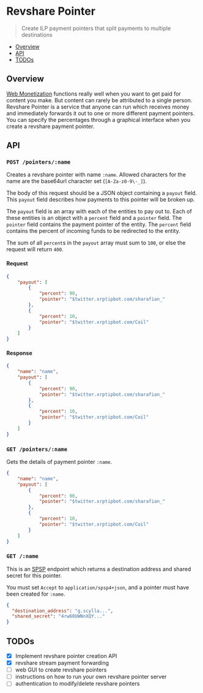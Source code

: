 # Revshare Pointer
> Create ILP payment pointers that split payments to multiple destinations

- [Overview](#overview)
- [API](#api)
- [TODOs](#todos)

## Overview

[Web Monetization](https://webmonetization.org) functions really well when you
want to get paid for content you make. But content can rarely be attributed to
a single person. Revshare Pointer is a service that anyone can run which
receives money and immediately forwards it out to one or more different payment
pointers. You can specify the percentages through a graphical interface when
you create a revshare payment pointer.

## API

### `POST /pointers/:name`

Creates a revshare pointer with name `:name`. Allowed characters for the name are the base64url character set (`[A-Za-z0-9\-_]`).

The body of this request should be a JSON object containing a `payout` field.
This `payout` field describes how payments to this pointer will be broken up.

The `payout` field is an array with each of the entities to pay out to. Each of
these entities is an object with a `percent` field and a `pointer` field. The
`pointer` field contains the payment pointer of the entity. The `percent` field
contains the percent of incoming funds to be redirected to the entity.

The sum of all `percent`s in the `payout` array must sum to `100`, or else the
request will return `400`.

#### Request

```json
{
    "payout": [
        {
            "percent": 90,
            "pointer": "$twitter.xrptipbot.com/sharafian_"
        },
        {
            "percent": 10,
            "pointer": "$twitter.xrptipbot.com/Coil"
        }
    ]
}
```

#### Response

```json
{
    "name": "name",
    "payout": [
        {
            "percent": 90,
            "pointer": "$twitter.xrptipbot.com/sharafian_"
        },
        {
            "percent": 10,
            "pointer": "$twitter.xrptipbot.com/Coil"
        }
    ]
}
```

### `GET /pointers/:name`

Gets the details of payment pointer `:name`.

```json
{
    "name": "name",
    "payout": [
        {
            "percent": 90,
            "pointer": "$twitter.xrptipbot.com/sharafian_"
        },
        {
            "percent": 10,
            "pointer": "$twitter.xrptipbot.com/Coil"
        }
    ]
}
```

### `GET /:name`

This is an
[SPSP](https://github.com/interledger/rfcs/blob/master/0009-simple-payment-setup-protocol/0009-simple-payment-setup-protocol.md)
endpoint which returns a destination address and shared secret for this
pointer.

You must set `Accept` to `application/spsp4+json`, and a pointer must have been
created for `:name`.

```json
{
  "destination_address": "g.scylla...",
  "shared_secret": "4rw60UWNnXQY..."
}
```

## TODOs

- [x] Implement revshare pointer creation API
- [x] revshare stream payment forwarding
- [ ] web GUI to create revshare pointers
- [ ] instructions on how to run your own revshare pointer server
- [ ] authentication to modify/delete revshare pointers
